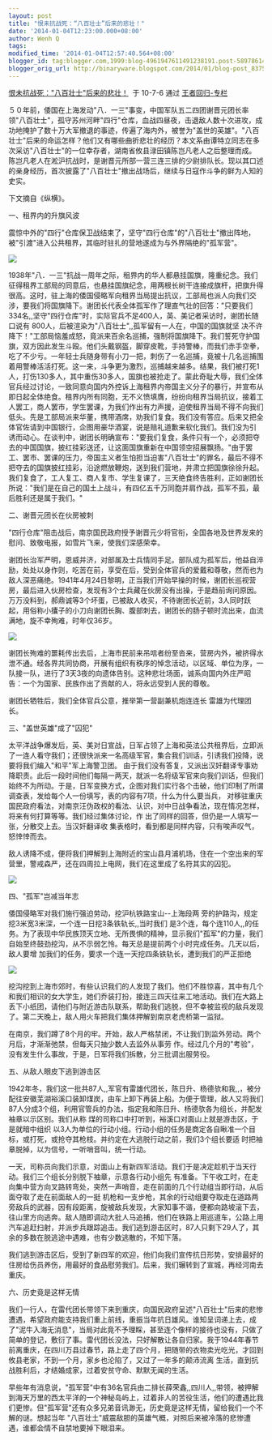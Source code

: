 ```yaml
---
layout: post
title: "恨未抗战死：“八百壮士”后来的悲壮！"
date: '2014-01-04T12:23:00.000+08:00'
author: Wenh Q
tags:
modified_time: '2014-01-04T12:57:40.564+08:00'
blogger_id: tag:blogger.com,1999:blog-4961947611491238191.post-5897861443049093266
blogger_orig_url: http://binaryware.blogspot.com/2014/01/blog-post_8375.html
---
```

[恨未抗战死："八百壮士"后来的悲壮！](http://blog.china.com/u/060604/863/201007/6621500.html)  于
10-7-6 通过 [王者回归-专栏](http://blog.china.com/u/060604/863/)

５０年前，倭国在上海发动"八．一三"事变，中国军队五二四团谢晋元团长率领"八百壮士"，孤守苏州河畔"四行"仓库，血战四昼夜，击退敌人数十次进攻，成功地掩护了数十万大军撤退的事迹，传遍了海内外，被誉为"盖世的英雄"。"八百壮士"后来的命运怎样？他们又有哪些曲折悲壮的经历？本文系由谭特立同志在多次采访"八百壮士"的一位幸存者，湖南省攸县渌田镇陈岂凡老人之后整理而成。
陈岂凡老人在淞沪抗战时，是谢晋元所部一营三连三排的少尉排队长。现以其口述的亲身经历，首次披露了"八百壮士"撤出战场后，继续与日寇作斗争的鲜为人知的史实。


下文摘自《纵横》。


一、租界内的升旗风波


震惊中外的"四行"仓库保卫战结束了，坚守"四行仓库"的"八百壮士"撤出阵地，被"引渡"进入公共租界，其临时驻扎的营地遂成为与外界隔绝的"孤军营"。



![](https://images-blogger-opensocial.googleusercontent.com/gadgets/proxy?url=http%3A%2F%2Fimage.club.china.com%2Ftwhb%2F1015%2F2010%2F7%2F5%2F1278329861968.jpg&container=blogger&gadget=a&rewriteMime=image%2F*)


1938年"八．一三"抗战一周年之际，租界内的华人都悬挂国旗，隆重纪念。我们征得租界工部局的同意后，也悬挂国旗纪念，用两根长树干连接成旗杆，把旗升得很高。这时，驻上海的倭国侵略军向租界当局提出抗议，工部局也派人向我们交涉，要我们将国旗降下。谢团长代表全体孤军作了理直气壮的回答："只要我们334名,,坚守"四行仓库"时，实际官兵不足400人，英、美记者采访时，谢团长随口说有
800人，后被渲染为"八百壮士",,孤军留有一人在，中国的国旗就坚
决不许降下！"工部局恼羞成怒，竟派来百余名巡捕，强制将国旗降下。我们誓死守护国旗，双方因此发生斗殴。他们头戴钢盔，脚穿皮靴，手持警棒，而我们赤手空拳，吃了不少亏。一年轻士兵随身带有小刀一把，刺伤了一名巡捕，竟被十几名巡捕围着用警棒活活打死。这一来，斗争更为激烈，巡捕越来越多。结果，我们被打死1人，打伤130多人，其中重伤30多人，国旗也被抢走了。蒙此奇耻大辱，我们全体官兵经过讨论，一致同意向国内外控诉上海租界内帝国主义分子的暴行，并宣布从即日起全体绝食。租界内所有同胞，无不义愤填膺，纷纷向租界当局抗议，接着工人罢工，商人罢市，学生罢课，为我们作出有力声援，迫使租界当局不得不向我们低头。先是工部局派来华董，携带酒席，劝我们复食。我们没有答应。后来又把全体官佐请到中国银行，企图用豪华酒宴，说是赔礼道歉来软化我们。我们没为引
诱而动心。在谈判中，谢团长明确宣布："要我们复食，条件只有一个，必须把夺去的中国国旗，披红挂彩送还，让这面国旗重新在中国领空招展飘扬。"由于罢工、罢市、罢课的压力，帝国主义者生怕担当迫害"八百壮士"的罪名，最后不得不把夺去的国旗披红挂彩，沿途燃放鞭炮，送到我们营地，并肃立把国旗徐徐升起。我们复食了，工人复工、商人复市、学生复课了，三天绝食终告胜利，正如谢团长所说："我们是在自己的国土上战斗，有四亿五千万同胞并肩作战，孤军不孤，最后胜利还是属于我们。"


二、谢晋元团长在伙房被刺


"四行仓库"阻击战后，南京国民政府授予谢晋元少将官衔，全国各地及世界发来的慰问、致敬电报，如雪片飞来，使我们深感荣幸。


谢团长治军严明，恩威并济，对部属及士兵情同手足。部队成为孤军后，他益自淬励，处处以身作则，吃苦在前，享受在后，受到全体官兵的爱戴和尊敬，然而也为敌人深恶痛绝。1941年4月24日黎明，正当我们开始早操的时候，谢团长巡视营房，最后进入伙房检查，发现有3个士兵藏在伙房没有出操，于是趋前询问原因。万万没料到，郝鼎诚等3个坏蛋，已被敌人收买，不待谢团长近前，3人同时跃起，用俗称小攮子的小刀向谢团长胸、腹部刺去，谢团长的肠子顿时流出来，血流满地，旋不幸殉难，时年仅36岁。



![](https://images-blogger-opensocial.googleusercontent.com/gadgets/proxy?url=http%3A%2F%2Fimage.club.china.com%2Ftwhb%2F1015%2F2010%2F7%2F5%2F1278329887353.jpg&container=blogger&gadget=a&rewriteMime=image%2F*)


谢团长殉难的噩耗传出去后，上海市民前来吊唁者纷至沓来，营房内外，被挤得水泄不通。经各界共同协商，开展有组织有秩序的悼念活动，以区域、单位为序，一队接一队，进行了3天3夜的向遗体告别。这种悲壮场面，诚系向国内外庄严昭告：一个为国家、民族作出了贡献的人，将永远受到人民的尊敬。


谢团长牺牲后，我们全体官兵公意，推举第一营副兼机炮连连长
雷雄为代理团长。


三、"盖世英雄"成了"囚犯"


太平洋战争爆发后，英、美对日宣战，日军占领了上海和英法公共租界后，立即派了一连人看守我们；还很快派来一名高级军官，集合我们训话，引诱我们投降，说要将我们编入"和平"军上海警卫团。
由于我们没有答复，又派出汉奸翻译专事劝降职责。此后一段时间他们每隔一两天，就派一名将级军官来向我们训话，但我们始终不为所动。于是，日军变换方式，企图对我们实行各个击破，他们印制了所谓调查表，发给每个人一份填写，表的内容有7项，什么为什么要当兵，
对移驻重庆国民政府看法，对南京汪伪政权的看法、认识，对中日战争看法，现在情况怎样，将来有何打算等等。我们经过集体讨论，作
出了同样的回答，但仍是一人填写一张，分散交上去。当汉奸翻译收
集表格时，看到都是同样内容，只有唉声叹气，怒悻悻而去。


敌人诱降不成，便将我们押解到上海附近的宝山县月浦机场，住在一个空出来的军营里，警戒森严，还在四周拉上电网，我们在这里成了名符其实的囚犯。



![](https://images-blogger-opensocial.googleusercontent.com/gadgets/proxy?url=http%3A%2F%2Fimage.club.china.com%2Ftwhb%2F1015%2F2010%2F7%2F5%2F1278329873916.jpg&container=blogger&gadget=a&rewriteMime=image%2F*)


四、"孤军"岂减当年志


倭国侵略军对我们施行强迫劳动，挖沪杭铁路宝山--上海段两
旁的护路沟，规定挖3米宽3米深，一个连一日挖3条铁轨长,,当时我们
是3个连，每个连110人,,的任务。为了表现中华民族顶天立地、无所畏惧的精神，显示我们"孤军"的力量，我们自始至终鼓劲挖沟，从不示弱乞怜。每天总是提前两个小时完成任务。几天以后，敌人要增
加我们的任务，要求一个连一天挖四条铁轨长，遭到我们的严正拒绝



![](https://images-blogger-opensocial.googleusercontent.com/gadgets/proxy?url=http%3A%2F%2Fimage.club.china.com%2Ftwhb%2F1015%2F2010%2F7%2F5%2F1278329904305.jpg&container=blogger&gadget=a&rewriteMime=image%2F*)


挖沟挖到上海市郊时，有些认识我们的人发现了我们。他们不胜惊喜，其中有几个和我们相识的女大学生，她们乔装打扮，接连三四天往来工地活动。我们在大路上丢下小纸团，请他们与附近游击队联系，帮助我们逃脱，但不幸被监视的敌兵发现了。第二天晚上，敌人用火车把我们集体押解到南京老虎桥第一监狱。


在南京，我们蹲了8个月的牢。开始，敌人严格禁闭，不让我们到监外劳动。两个月后，才渐渐弛禁，但每天只抽少数人去监外从事劳
作。经过几个月的"考验"，没有发生什么事故，于是，日军将我们拆散，分三批调出服劳役。


五、从敌人眼皮下逃到游击区


1942年冬，我们这一批共87人,,军官有雷雄代团长，陈日升、杨德欤和我,,，被分配往安徽芜湖裕溪口装卸煤炭，由车上卸下再装上船。为便于管理，敌人又将我们87人分成3个组，利用官管兵的办法，指定我和陈日升、杨德欤各为组长，并配发袖章以示区别。我们从称
煤的司称口中打听到，裕溪口对面山上就是游击区，于是就暗中组织
以3人为单位的行动小组。行动小组的任务是商定各自瞅准一个目标，或打死，或抢夺其枪枝。并约定在大逃脱行动之前，我们3个组长要适
时把袖章脱掉，以为信号，一听哨音叫，统一行动。


一天，司称员向我们示意，对面山上有新四军活动。我们于是决定趁机于当天行动。我们三个组长分别脱下袖章，示意各行动小组先
有准备。下午收工时，在走向集中营方向叉路转弯处，突然一声哨音，走在前面的几个行动组当即行动，从后面夺取了走在前面敌人的一挺
机枪和一支步枪，其余的行动组要夺取走在道路两旁敌兵的武器，因有段距离，旋被敌兵发现，大家知事不谐，便都向路坡滚下去，往山里方向逃奔。敌人随即调动大批人马追捕，他们在铁路上用巡道车，公路上用汽车追赶扫射，并派步兵跟踪追击。我们逃到游击区时，87人只剩下29人了，其余的多数在脱逃途中遇难，也有少数逃散的，不知下落。


我们逃到游击区后，受到了新四军的欢迎，他们向我们宣传抗日形势，安排最好的住房给伤员养伤，用最好的食品慰劳我们。后来，我们辗转到了宣城，再经河南去重庆。


六、历史竟是这样无情


我们一行人，在雷代团长带领下来到重庆，向国民政府呈述"八百壮士"后来的悲惨遭遇，希望政府能支持我们重上前线，重振当年抗日雄风。谁知呈词递上去，成了"泥牛入海无消息"，当局对此竟不予理睬，甚至连个像样的接待也没有，只做了简单的登记，敷衍了事。雷代团长没法，只好解散让各自归家。我于1944年春节前离重庆，在四川万县过春节，路上走了四个月，把随带的衣物卖光吃光，才回到攸县老家，不到一个月，家乡也沦陷了，又过了一年多的颠沛流离
生活，直到抗战胜利后，才结婚成家，过着安贫守命、默默无闻的生活。


早些年有消息说，"孤军营"中有36名官兵由二排长薛荣鑫,,四川人,,带领，被押解到海天万里的西太平洋的一个神秘岛屿上，过着非人的苦役生活，他们的遭遇比我们更惨。但"孤军营"还有众多兄弟音讯渺无，历史竟是这样无情，留给我们一个不解的谜。想起当年
"八百壮土"威震敌胆的英雄气概，对照后来被冷落的悲惨遭遇，谁都会情不自禁地要掉下眼泪来。
